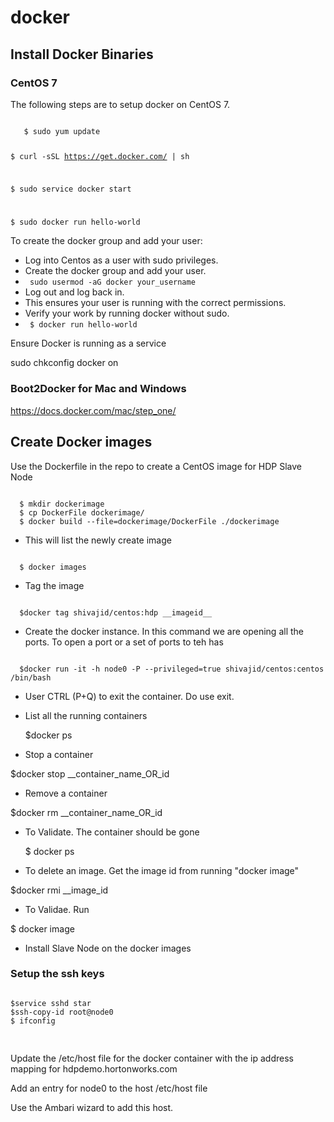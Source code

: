 # docker
## Install Docker Binaries

### CentOS 7
The following steps are to setup docker on CentOS 7.

<code>
   $ sudo yum update

   $ curl -sSL https://get.docker.com/ | sh

   $ sudo service docker start

   $ sudo docker run hello-world
</code>

To create the docker group and add your user:
* Log into Centos as a user with sudo privileges.
* Create the docker group and add your user.
* <code> sudo usermod -aG docker your_username </code>
* Log out and log back in.
* This ensures your user is running with the correct permissions.
* Verify your work by running docker without sudo.
* <code> $ docker run hello-world</code>

Ensure Docker is running as a service

  sudo chkconfig docker on

### Boot2Docker for Mac and Windows
  https://docs.docker.com/mac/step_one/

## Create Docker images 

Use the Dockerfile in the repo to create a CentOS image for HDP Slave Node

<code>
  $ mkdir dockerimage
  $ cp DockerFile dockerimage/
  $ docker build --file=dockerimage/DockerFile ./dockerimage
</code>


+ This will list the newly create image

<code>
  $ docker images 
</code>

+ Tag the image

<code>
  $docker tag shivajid/centos:hdp __imageid__
</code>

+ Create the docker instance. In this command we are opening all the ports. To open a port or a set of ports to teh has

<code>
  $docker run -it -h node0 -P --privileged=true shivajid/centos:centos /bin/bash
</code>


+  User CTRL (P+Q) to exit the container. Do use exit.

+ List all the running containers

  $docker ps

+  Stop a container

  $docker stop __container_name_OR_id

+  Remove a container

  $docker rm __container_name_OR_id

+ To Validate. The container should be gone

  $ docker ps

+  To delete an image. Get the image id from running "docker image"

  $docker rmi __image_id

+  To Validae. Run 

  $ docker image


+  Install Slave Node on the docker images

### Setup the ssh keys
<pre>
<code>
$service sshd star
$ssh-copy-id root@node0
$ ifconfig

</code>
</pre>

Update the /etc/host file for the docker container with the ip address mapping for hdpdemo.hortonworks.com

Add an entry for node0 to the host /etc/host file

Use the Ambari wizard to add this host. 
